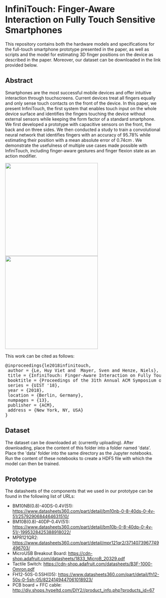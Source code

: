 # InfiniTouch: Finger-Aware Interaction on Fully Touch Sensitive Smartphones
This repository contains both the hardware models and specifications for the full-touch smartphone prototype presented in the paper, 
as well as scripts and the model for estimating 3D finger positions on the device as described in the paper. 
Moreover, our dataset can be downloaded in the link provided below.

## Abstract
Smartphones are the most successful mobile devices and offer intuitive interaction through touchscreens. Current devices
treat all fingers equally and only sense touch contacts on the front of the device. In this paper, we present InfiniTouch,
the first system that enables touch input on the whole device surface and identifies the fingers touching the device without
external sensors while keeping the form factor of a standard smartphone. We first developed a prototype with capacitive
sensors on the front, the back and on three sides. We then conducted a study to train a convolutional neural network that
identifies fingers with an accuracy of 95.78% while estimating their position with a mean absolute error of 0.74cm . We
demonstrate the usefulness of multiple use cases made possible with InfiniTouch, including finger-aware gestures and finger
flexion state as an action modifier.

<img src="https://github.com/interactionlab/InfiniTouch/blob/master/Images/Prototype.png" height="300px"> <img src="https://github.com/interactionlab/InfiniTouch/blob/master/Images/Capacitive_Image.png" height="300px">


This work can be cited as follows:
<pre>
@inproceedings{le2018infinitouch,
 author = {Le, Huy Viet and  Mayer, Sven and Henze, Niels},
 title = {InfiniTouch: Finger-Aware Interaction on Fully Touch Sensitive Smartphones},
 booktitle = {Proceedings of the 31th Annual ACM Symposium on User Interface Software and Technology},
 series = {UIST '18},
 year = {2018},
 location = {Berlin, Germany},
 numpages = {13},
 publisher = {ACM},
 address = {New York, NY, USA}
} 
</pre>

## Dataset
The dataset can be downloaded at: (currently uploading). After downloading, place the content of this folder into a folder named 'data'. Place the 'data' folder into the same directory as the Jupyter notebooks. Run the content of these notebooks to create a HDF5 file with which the model can then be trained.

## Prototype
The datasheets of the components that we used in our prototype can be found in the following list of URLs:
- BM10NB(0.8)-40DS-0.4V(51): https://www.datasheets360.com/part/detail/bm10nb-0-8-40ds-0-4v-51/2579290684464631510/
- BM10B(0.8)-40DP-0.4V(51): https://www.datasheets360.com/part/detail/bm10b-0-8-40dp-0-4v-51/-1995328425388918022/
- MPR121QR2: https://www.datasheets360.com/part/detail/mpr121qr2/3714073967749496703/
- MicroUSB Breakout Board: https://cdn-shop.adafruit.com/datasheets/1833_MicroB_20329.pdf
- Tactile Switch: https://cdn-shop.adafruit.com/datasheets/B3F-1000-Omron.pdf
- FH12-50S-0.5SH(05): https://www.datasheets360.com/part/detail/fh12-50s-0-5sh-05/8224149447061018923/
- PCB board + FFC cable: http://diy.shops.hypeltd.com/DIY2//product_info.php?products_id=67
